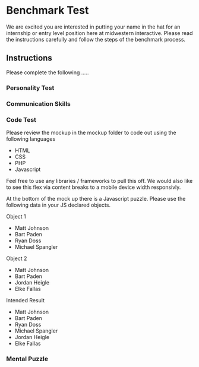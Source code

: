 # Benchmark Test

We are excited you are interested in putting your name in the hat for an internship or entry level position here at midwestern interactive. Please read the instructions carefully and follow the steps of the benchmark process.

## Instructions

Please complete the following .....

### Personality Test

### Communication Skills

### Code Test

Please review the mockup in the mockup folder to code out using the following languages

- HTML
- CSS
- PHP
- Javascript

Feel free to use any libraries / frameworks to pull this off. We would also like to see this flex via content breaks to a mobile device width responsivly.

At the bottom of the mock up there is a Javascript puzzle. Please use the following data in your JS declared objects.

Object 1

- Matt Johnson
- Bart Paden
- Ryan Doss
- Michael Spangler

Object 2
- Matt Johnson
- Bart Paden
- Jordan Heigle
- Elke Fallas

Intended Result
- Matt Johnson
- Bart Paden
- Ryan Doss
- Michael Spangler
- Jordan Heigle
- Elke Fallas

### Mental Puzzle

